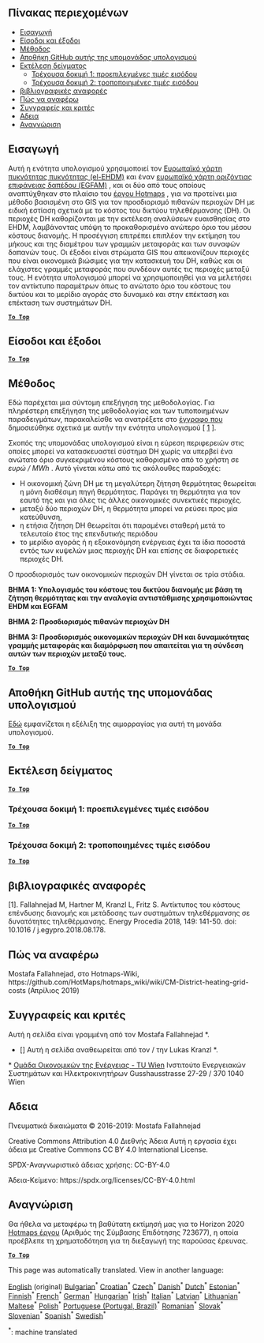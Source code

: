 <h2> Πίνακας περιεχομένων </h2><ul><li> <a href="#introduction">Εισαγωγή</a> </li><li> <a href="#inputs-and-outputs">Είσοδοι και έξοδοι</a> </li><li> <a href="#method">Μέθοδος</a> </li><li> <a href="#GitHub-Repository-of-this-calculation-module">Αποθήκη GitHub αυτής της υπομονάδας υπολογισμού</a> </li><li> <a href="#sample-run">Εκτέλεση δείγματος</a> <ul><li> <a href="#test-run-1-default-input-values">Τρέχουσα δοκιμή 1: προεπιλεγμένες τιμές εισόδου</a> </li><li> <a href="#test-run-2-modified-input-values">Τρέχουσα δοκιμή 2: τροποποιημένες τιμές εισόδου</a> </li></ul></li><li> <a href="#references">βιβλιογραφικές αναφορές</a> </li><li> <a href="#how-to-cite">Πώς να αναφέρω</a> </li><li> <a href="#authors-and-reviewers">Συγγραφείς και κριτές</a> </li><li> <a href="#license">Αδεια</a> </li><li> <a href="#acknowledgement">Αναγνώριση</a> </li></ul><h2> Εισαγωγή </h2><p> Αυτή η ενότητα υπολογισμού χρησιμοποιεί τον <a href="https://gitlab.com/hotmaps/heat/heat_tot_curr_density">Ευρωπαϊκό χάρτη πυκνότητας πυκνότητας (el-EHDM)</a> και έναν <a href="https://gitlab.com/hotmaps/gfa_tot_curr_density">ευρωπαϊκό χάρτη οριζόντιας επιφάνειας δαπέδου (EGFAM)</a> , και οι δύο από τους οποίους αναπτύχθηκαν στο πλαίσιο του <a href="https://www.hotmaps-project.eu/">έργου Hotmaps</a> , για να προτείνει μια μέθοδο βασισμένη στο GIS για τον προσδιορισμό πιθανών περιοχών DH με ειδική εστίαση σχετικά με το κόστος του δικτύου τηλεθέρμανσης (DH). Οι περιοχές DH καθορίζονται με την εκτέλεση αναλύσεων ευαισθησίας στο EHDM, λαμβάνοντας υπόψη το προκαθορισμένο ανώτερο όριο του μέσου κόστους διανομής. Η προσέγγιση επιτρέπει επιπλέον την εκτίμηση του μήκους και της διαμέτρου των γραμμών μεταφοράς και των συναφών δαπανών τους. Οι έξοδοι είναι στρώματα GIS που απεικονίζουν περιοχές που είναι οικονομικά βιώσιμες για την κατασκευή του DH, καθώς και οι ελάχιστες γραμμές μεταφοράς που συνδέουν αυτές τις περιοχές μεταξύ τους. Η ενότητα υπολογισμού μπορεί να χρησιμοποιηθεί για να μελετήσει τον αντίκτυπο παραμέτρων όπως το ανώτατο όριο του κόστους του δικτύου και το μερίδιο αγοράς στο δυναμικό και στην επέκταση και επέκταση των συστημάτων DH. </p><p><ins> <code><strong><a href="#table-of-contents">To Top</a></strong></code> </ins> </p><h2> Είσοδοι και έξοδοι </h2><p><ins> <code><strong><a href="#table-of-contents">To Top</a></strong></code> </ins> </p><h2> Μέθοδος </h2><p> Εδώ παρέχεται μια σύντομη επεξήγηση της μεθοδολογίας. Για πληρέστερη επεξήγηση της μεθοδολογίας και των τυποποιημένων παραδειγμάτων, παρακαλείσθε να ανατρέξετε στο <a href="https://www.sciencedirect.com/science/article/pii/S1876610218304740">έγγραφο που</a> δημοσιεύθηκε σχετικά με αυτήν την ενότητα υπολογισμού [ <a href="#References">1</a> ]. </p><p> Σκοπός της υπομονάδας υπολογισμού είναι η εύρεση περιφερειών στις οποίες μπορεί να κατασκευαστεί σύστημα DH χωρίς να υπερβεί ένα ανώτατο όριο συγκεκριμένου κόστους καθορισμένο από το χρήστη σε <em><em>ευρώ / MWh</em></em> . Αυτό γίνεται κάτω από τις ακόλουθες παραδοχές: </p><ul><li> Η οικονομική ζώνη DH με τη μεγαλύτερη ζήτηση θερμότητας θεωρείται η μόνη διαθέσιμη πηγή θερμότητας. Παράγει τη θερμότητα για τον εαυτό της και για όλες τις άλλες οικονομικές συνεκτικές περιοχές. </li><li> μεταξύ δύο περιοχών DH, η θερμότητα μπορεί να ρεύσει προς μία κατεύθυνση, </li><li> η ετήσια ζήτηση DH θεωρείται ότι παραμένει σταθερή μετά το τελευταίο έτος της επενδυτικής περιόδου </li><li> το μερίδιο αγοράς ή η εξοικονόμηση ενέργειας έχει τα ίδια ποσοστά εντός των κυψελών μιας περιοχής DH και επίσης σε διαφορετικές περιοχές DH. </li></ul><p> Ο προσδιορισμός των οικονομικών περιοχών DH γίνεται σε τρία στάδια. </p><p> <strong>ΒΗΜΑ 1: Υπολογισμός του κόστους του δικτύου διανομής με βάση τη ζήτηση θερμότητας και την αναλογία αντιστάθμισης χρησιμοποιώντας EHDM και EGFAM</strong> </p><p> <strong>ΒΗΜΑ 2: Προσδιορισμός πιθανών περιοχών DH</strong> </p><p> <strong>ΒΗΜΑ 3: Προσδιορισμός οικονομικών περιοχών DH και δυναμικότητας γραμμής μεταφοράς και διαμόρφωση που απαιτείται για τη σύνδεση αυτών των περιοχών μεταξύ τους.</strong> </p><p><ins> <code><strong><a href="#table-of-contents">To Top</a></strong></code> </ins> </p><h2> Αποθήκη GitHub αυτής της υπομονάδας υπολογισμού </h2><p> <a href="https://github.com/HotMaps/dh_economic_assessment/tree/develop">Εδώ</a> εμφανίζεται η εξέλιξη της αιμορραγίας για αυτή τη μονάδα υπολογισμού. </p><p><ins> <code><strong><a href="#table-of-contents">To Top</a></strong></code> </ins> </p><h2> Εκτέλεση δείγματος </h2><p><ins> <code><strong><a href="#table-of-contents">To Top</a></strong></code> </ins> </p><h3> Τρέχουσα δοκιμή 1: προεπιλεγμένες τιμές εισόδου </h3><p><ins> <code><strong><a href="#table-of-contents">To Top</a></strong></code> </ins> </p><h3> Τρέχουσα δοκιμή 2: τροποποιημένες τιμές εισόδου </h3><p><ins> <code><strong><a href="#table-of-contents">To Top</a></strong></code> </ins> </p><h2> βιβλιογραφικές αναφορές </h2><p> [1]. Fallahnejad M, Hartner M, Kranzl L, Fritz S. Αντίκτυπος του κόστους επένδυσης διανομής και μετάδοσης των συστημάτων τηλεθέρμανσης σε δυνατότητες τηλεθέρμανσης. Energy Procedia 2018, 149: 141-50. doi: 10.1016 / j.egypro.2018.08.178. </p><h2> Πώς να αναφέρω </h2><p> Mostafa Fallahnejad, στο Hotmaps-Wiki, https://github.com/HotMaps/hotmaps_wiki/wiki/CM-District-heating-grid-costs (Απρίλιος 2019) </p><h2> Συγγραφείς και κριτές </h2><p> Αυτή η σελίδα είναι γραμμένη από τον Mostafa Fallahnejad *. </p><ul><li> [] Αυτή η σελίδα αναθεωρείται από τον / την Lukas Kranzl *. </li></ul><p> * <a href="https://eeg.tuwien.ac.at/">Ομάδα Οικονομικών της Ενέργειας - TU Wien</a> Ινστιτούτο Ενεργειακών Συστημάτων και Ηλεκτροκινητήρων Gusshausstrasse 27-29 / 370 1040 Wien </p><h2> Αδεια </h2><p> Πνευματικά δικαιώματα © 2016-2019: Mostafa Fallahnejad </p><p> Creative Commons Attribution 4.0 Διεθνής Άδεια Αυτή η εργασία έχει άδεια με Creative Commons CC BY 4.0 International License. </p><p> SPDX-Αναγνωριστικό άδειας χρήσης: CC-BY-4.0 </p><p> Άδεια-Κείμενο: https://spdx.org/licenses/CC-BY-4.0.html </p><h2> Αναγνώριση </h2><p> Θα ήθελα να μεταφέρω τη βαθύτατη εκτίμησή μας για το Horizon 2020 <a href="https://www.hotmaps-project.eu">Hotmaps έργου</a> (Αριθμός της Σύμβασης Επιδότησης 723677), η οποία προέβλεπε τη χρηματοδότηση για τη διεξαγωγή της παρούσας έρευνας. </p><p><ins> <code><strong><a href="#table-of-contents">To Top</a></strong></code> </ins> </p>

This page was automatically translated. View in another language:

[English](en-CM-District-heating-potential-economic-assessment) (original) [Bulgarian](bg-CM-District-heating-potential-economic-assessment)<sup>\*</sup> [Croatian](hr-CM-District-heating-potential-economic-assessment)<sup>\*</sup> [Czech](cs-CM-District-heating-potential-economic-assessment)<sup>\*</sup> [Danish](da-CM-District-heating-potential-economic-assessment)<sup>\*</sup> [Dutch](nl-CM-District-heating-potential-economic-assessment)<sup>\*</sup> [Estonian](et-CM-District-heating-potential-economic-assessment)<sup>\*</sup> [Finnish](fi-CM-District-heating-potential-economic-assessment)<sup>\*</sup> [French](fr-CM-District-heating-potential-economic-assessment)<sup>\*</sup> [German](de-CM-District-heating-potential-economic-assessment)<sup>\*</sup>  [Hungarian](hu-CM-District-heating-potential-economic-assessment)<sup>\*</sup> [Irish](ga-CM-District-heating-potential-economic-assessment)<sup>\*</sup> [Italian](it-CM-District-heating-potential-economic-assessment)<sup>\*</sup> [Latvian](lv-CM-District-heating-potential-economic-assessment)<sup>\*</sup> [Lithuanian](lt-CM-District-heating-potential-economic-assessment)<sup>\*</sup> [Maltese](mt-CM-District-heating-potential-economic-assessment)<sup>\*</sup> [Polish](pl-CM-District-heating-potential-economic-assessment)<sup>\*</sup> [Portuguese (Portugal, Brazil)](pt-CM-District-heating-potential-economic-assessment)<sup>\*</sup> [Romanian](ro-CM-District-heating-potential-economic-assessment)<sup>\*</sup> [Slovak](sk-CM-District-heating-potential-economic-assessment)<sup>\*</sup> [Slovenian](sl-CM-District-heating-potential-economic-assessment)<sup>\*</sup> [Spanish](es-CM-District-heating-potential-economic-assessment)<sup>\*</sup> [Swedish](sv-CM-District-heating-potential-economic-assessment)<sup>\*</sup> 

<sup>\*</sup>: machine translated
